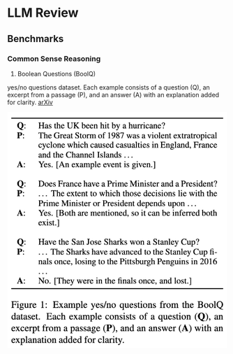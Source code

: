 # LLM Review

## Benchmarks

### Common Sense Reasoning

1. Boolean Questions (BoolQ)

yes/no questions dataset. Each example consists of a question (Q), an excerpt from a passage (P), and an answer (A) with an explanation added for clarity. [arXiv](https://arxiv.org/abs/2301.12597)

![](./imgs/boolq_google.png)
